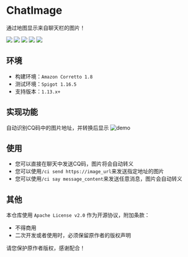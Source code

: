 # ChatImage
通过地图显示来自聊天栏的图片！

![](https://img.shields.io/badge/Spigot%2FPaper%201.13.x+-E34F26?logo=minecraft&logoColor=white)
![](https://img.shields.io/github/actions/workflow/status/MinecraftProgrammingTeam/FlyWars/maven.yml?branch=main)
![](https://img.shields.io/github/license/MinecraftProgrammingTeam/FlyWars)
![](https://img.shields.io/badge/made%20in-MPT-important)
![](https://img.shields.io/badge/made%20with%20❤-important)

## 环境
- 构建环境：`Amazon Corretto 1.8`
- 测试环境：`Spigot 1.16.5`
- 支持版本：`1.13.x+`

## 实现功能
自动识别CQ码中的图片地址，并转换后显示
![demo](cidemo.gif)

## 使用
- 您可以直接在聊天中发送CQ码，图片将会自动转义
- 您可以使用`/ci send https://image_url`来发送指定地址的图片
- 您可以使用`/ci say message_content`来发送任意消息，图片会自动转义

## 其他
本仓库使用 `Apache License v2.0` 作为开源协议，附加条款：
- 不得商用
- 二次开发或者使用时，必须保留原作者的版权声明

请您保护原作者版权，感谢配合！

